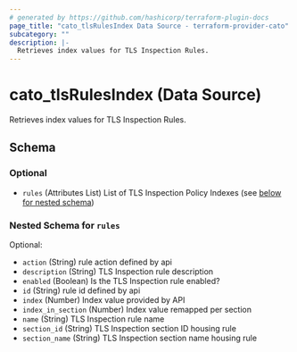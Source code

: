 ```yaml
---
# generated by https://github.com/hashicorp/terraform-plugin-docs
page_title: "cato_tlsRulesIndex Data Source - terraform-provider-cato"
subcategory: ""
description: |-
  Retrieves index values for TLS Inspection Rules.
---
```


# cato_tlsRulesIndex (Data Source)

Retrieves index values for TLS Inspection Rules.



<!-- schema generated by tfplugindocs -->
## Schema

### Optional

- `rules` (Attributes List) List of TLS Inspection Policy Indexes (see [below for nested schema](#nestedatt--rules))

<a id="nestedatt--rules"></a>
### Nested Schema for `rules`

Optional:

- `action` (String) rule action defined by api
- `description` (String) TLS Inspection rule description
- `enabled` (Boolean) Is the TLS Inspection rule enabled?
- `id` (String) rule id defined by api
- `index` (Number) Index value provided by API
- `index_in_section` (Number) Index value remapped per section
- `name` (String) TLS Inspection rule name
- `section_id` (String) TLS Inspection section ID housing rule
- `section_name` (String) TLS Inspection section name housing rule
